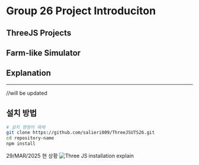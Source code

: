 
# Group 26 Project Introduciton

## **ThreeJS Projects**
Farm-like Simulator
---

## Explanation

---
//will be updated 

## **설치 방법**
```bash
# 설치 명령어 예제
git clone https://github.com/salieri009/ThreeJSUTS26.git
cd repository-name
npm install
```

29/MAR/2025 현 상황
![Three JS installation explain](https://cdn.discordapp.com/attachments/1344839359689527368/1355288580523688137/image.png?ex=67e86259&is=67e710d9&hm=2cf33f67dddbacf5a0a6003c79844908e36fcac4d58964a4b3ae5e829401f3db&)




